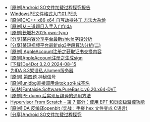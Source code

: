 + [[原创]Android SO文件加载过程探究报告](https://bbs.kanxue.com/thread-286053.htm)
+ [WindowsPE文件格式入门01.PE头](https://bbs.kanxue.com/thread-286052.htm)
+ [[原创]C/C++ x86 x64 自写劫持补丁 方法大杂烩](https://bbs.kanxue.com/thread-282745.htm)
+ [[原创]从三道题目入手入门frida](https://bbs.kanxue.com/thread-260523.htm)
+ [[原创]长城杯2025 pwn-typo](https://bbs.kanxue.com/thread-286051.htm)
+ [[分享]某内容分享平台最新shield字段分析](https://bbs.kanxue.com/thread-285929.htm)
+ [[分享]某短视频平台最新sig3字段算法分析(二)](https://bbs.kanxue.com/thread-285222.htm)
+ [[原创] AppleAccount注册之获取证书交换内容](https://bbs.kanxue.com/thread-285944.htm)
+ [[原创]AppleAccount注册之生成sign](https://bbs.kanxue.com/thread-285959.htm)
+ [[下载]De4Dot 3.2.0 2024-08-15](https://bbs.kanxue.com/thread-285295.htm)
+ [为IDA 8.3架设私人lumen服务器](https://bbs.kanxue.com/thread-279665.htm)
+ [[原创] 第四题 神秘信号](https://bbs.kanxue.com/thread-283032.htm)
+ [[原创]unidbg直接调用tiktok so生成签名](https://bbs.kanxue.com/thread-285623.htm)
+ [[转帖]Fantaisie.Software.PureBasic.v6.20.x64-DVT](https://bbs.kanxue.com/thread-286054.htm)
+ [[原创]PE dump 后实现反编译的通用方法](https://bbs.kanxue.com/thread-284958.htm)
+ [Hypervisor From Scratch – 第 7 部分：使用 EPT 和页面级监控功能](https://bbs.kanxue.com/thread-281153.htm)
+ [[原创]IDA 反编译openblt (实战：手搓 hex 文件变成 C语言)](https://bbs.kanxue.com/thread-285731.htm)
+ [[分享]Android  SO文件加载过程探究](https://bbs.kanxue.com/thread-285788.htm)
